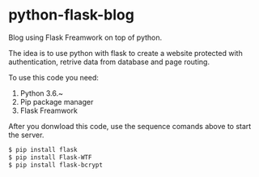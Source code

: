 # python-flask-blog
Blog using Flask Freamwork on top of python.

The idea is to use python with flask to create a website protected with authentication, retrive data from database and page routing.

To use this code you need:

1. Python 3.6.~
2. Pip package manager
3. Flask Freamwork

After you donwload this code, use the sequence comands above to start the server.

```sh
$ pip install flask
$ pip install Flask-WTF
$ pip install flask-bcrypt